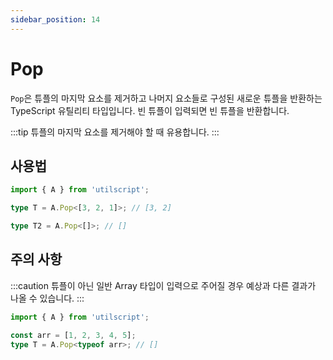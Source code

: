```yaml
---
sidebar_position: 14
---
```


# Pop

`Pop`은 튜플의 마지막 요소를 제거하고 나머지 요소들로 구성된 새로운 튜플을 반환하는 TypeScript 유틸리티 타입입니다. 빈 튜플이 입력되면 빈 튜플을 반환합니다.

:::tip
튜플의 마지막 요소를 제거해야 할 때 유용합니다.
:::

## 사용법

```ts
import { A } from 'utilscript';

type T = A.Pop<[3, 2, 1]>; // [3, 2]

type T2 = A.Pop<[]>; // []
```

## 주의 사항

:::caution
튜플이 아닌 일반 Array 타입이 입력으로 주어질 경우 예상과 다른 결과가 나올 수 있습니다.
:::

```ts
import { A } from 'utilscript';

const arr = [1, 2, 3, 4, 5];
type T = A.Pop<typeof arr>; // []
```
